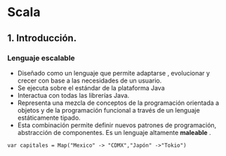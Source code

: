 # Scala
## 1. Introducción.
### Lenguaje escalable
* Diseñado como un lenguaje que permite adaptarse , evolucionar y crecer con base a las necesidades de un usuario.
* Se ejecuta sobre el estándar de la plataforma Java
* Interactua con todas las librerías Java.
* Representa una mezcla de conceptos de la programación orientada a objetos y de la programación funcional a través de un lenguaje estáticamente tipado.
* Esta combinación permite definir nuevos patrones de programación,  abstracción de componentes. Es un lenguaje altamente **maleable** .
``` sca
var capitales = Map("Mexico" -> "CDMX","Japón" ->"Tokio") 
```
<!--stackedit_data:
eyJoaXN0b3J5IjpbLTE0OTk4MjcxODIsLTI1MDMzMzM5OSwtND
k5MjI5OTMsLTEzODUzNDQxMDQsLTg1MDU4MTk3OF19
-->